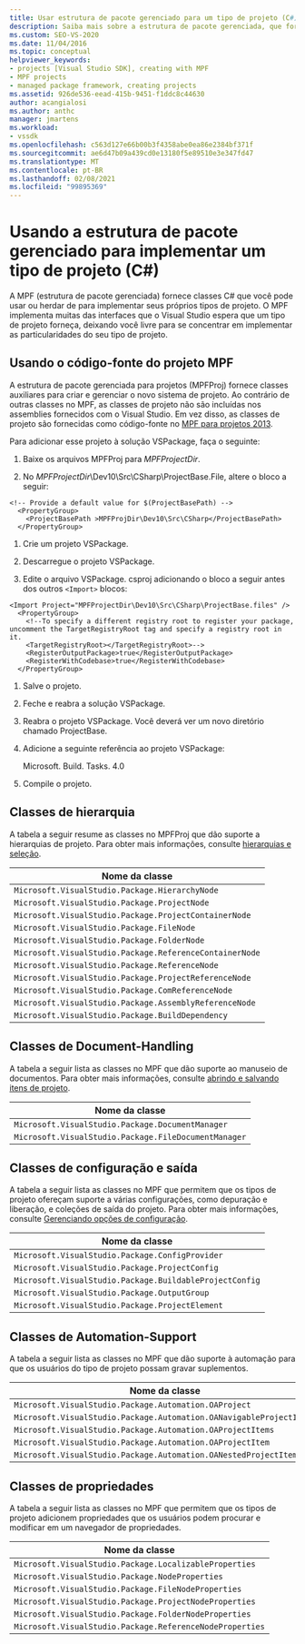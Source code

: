 ```yaml
---
title: Usar estrutura de pacote gerenciado para um tipo de projeto (C#)
description: Saiba mais sobre a estrutura de pacote gerenciada, que fornece classes .NET que você pode usar ou herdar do para implementar seus próprios tipos de projeto.
ms.custom: SEO-VS-2020
ms.date: 11/04/2016
ms.topic: conceptual
helpviewer_keywords:
- projects [Visual Studio SDK], creating with MPF
- MPF projects
- managed package framework, creating projects
ms.assetid: 926de536-eead-415b-9451-f1ddc8c44630
author: acangialosi
ms.author: anthc
manager: jmartens
ms.workload:
- vssdk
ms.openlocfilehash: c563d127e66b00b3f4358abe0ea86e2384bf371f
ms.sourcegitcommit: ae6d47b09a439cd0e13180f5e89510e3e347fd47
ms.translationtype: MT
ms.contentlocale: pt-BR
ms.lasthandoff: 02/08/2021
ms.locfileid: "99895369"
---
```

# <a name="using-the-managed-package-framework-to-implement-a-project-type-c"></a>Usando a estrutura de pacote gerenciado para implementar um tipo de projeto (C#)
A MPF (estrutura de pacote gerenciada) fornece classes C# que você pode usar ou herdar de para implementar seus próprios tipos de projeto. O MPF implementa muitas das interfaces que o Visual Studio espera que um tipo de projeto forneça, deixando você livre para se concentrar em implementar as particularidades do seu tipo de projeto.

## <a name="using-the-mpf-project-source-code"></a>Usando o código-fonte do projeto MPF
 A estrutura de pacote gerenciada para projetos (MPFProj) fornece classes auxiliares para criar e gerenciar o novo sistema de projeto. Ao contrário de outras classes no MPF, as classes de projeto não são incluídas nos assemblies fornecidos com o Visual Studio. Em vez disso, as classes de projeto são fornecidas como código-fonte no [MPF para projetos 2013](https://github.com/tunnelvisionlabs/MPFProj10).

 Para adicionar esse projeto à solução VSPackage, faça o seguinte:

1. Baixe os arquivos MPFProj para *MPFProjectDir*.

2. No *MPFProjectDir*\Dev10\Src\CSharp\ProjectBase.File, altere o bloco a seguir:

```
<!-- Provide a default value for $(ProjectBasePath) -->
  <PropertyGroup>
    <ProjectBasePath >MPFProjDir\Dev10\Src\CSharp</ProjectBasePath>
  </PropertyGroup>
```

1. Crie um projeto VSPackage.

2. Descarregue o projeto VSPackage.

3. Edite o arquivo VSPackage. csproj adicionando o bloco a seguir antes dos outros `<Import>` blocos:

```
<Import Project="MPFProjectDir\Dev10\Src\CSharp\ProjectBase.files" />
  <PropertyGroup>
    <!--To specify a different registry root to register your package, uncomment the TargetRegistryRoot tag and specify a registry root in it.
    <TargetRegistryRoot></TargetRegistryRoot>-->
    <RegisterOutputPackage>true</RegisterOutputPackage>
    <RegisterWithCodebase>true</RegisterWithCodebase>
  </PropertyGroup>
```

1. Salve o projeto.

2. Feche e reabra a solução VSPackage.

3. Reabra o projeto VSPackage. Você deverá ver um novo diretório chamado ProjectBase.

4. Adicione a seguinte referência ao projeto VSPackage:

     Microsoft. Build. Tasks. 4.0

5. Compile o projeto.

## <a name="hierarchy-classes"></a>Classes de hierarquia
 A tabela a seguir resume as classes no MPFProj que dão suporte a hierarquias de projeto. Para obter mais informações, consulte [hierarquias e seleção](../../extensibility/internals/hierarchies-and-selection.md).

|Nome da classe|
|----------------|
|`Microsoft.VisualStudio.Package.HierarchyNode`|
|`Microsoft.VisualStudio.Package.ProjectNode`|
|`Microsoft.VisualStudio.Package.ProjectContainerNode`|
|`Microsoft.VisualStudio.Package.FileNode`|
|`Microsoft.VisualStudio.Package.FolderNode`|
|`Microsoft.VisualStudio.Package.ReferenceContainerNode`|
|`Microsoft.VisualStudio.Package.ReferenceNode`|
|`Microsoft.VisualStudio.Package.ProjectReferenceNode`|
|`Microsoft.VisualStudio.Package.ComReferenceNode`|
|`Microsoft.VisualStudio.Package.AssemblyReferenceNode`|
|`Microsoft.VisualStudio.Package.BuildDependency`|

## <a name="document-handling-classes"></a>Classes de Document-Handling
 A tabela a seguir lista as classes no MPF que dão suporte ao manuseio de documentos. Para obter mais informações, consulte [abrindo e salvando itens de projeto](../../extensibility/internals/opening-and-saving-project-items.md).

|Nome da classe|
|----------------|
|`Microsoft.VisualStudio.Package.DocumentManager`|
|`Microsoft.VisualStudio.Package.FileDocumentManager`|

## <a name="configuration-and-output-classes"></a>Classes de configuração e saída
 A tabela a seguir lista as classes no MPF que permitem que os tipos de projeto ofereçam suporte a várias configurações, como depuração e liberação, e coleções de saída do projeto. Para obter mais informações, consulte [Gerenciando opções de configuração](../../extensibility/internals/managing-configuration-options.md).

|Nome da classe|
|----------------|
|`Microsoft.VisualStudio.Package.ConfigProvider`|
|`Microsoft.VisualStudio.Package.ProjectConfig`|
|`Microsoft.VisualStudio.Package.BuildableProjectConfig`|
|`Microsoft.VisualStudio.Package.OutputGroup`|
|`Microsoft.VisualStudio.Package.ProjectElement`|

## <a name="automation-support-classes"></a>Classes de Automation-Support
 A tabela a seguir lista as classes no MPF que dão suporte à automação para que os usuários do tipo de projeto possam gravar suplementos.

|Nome da classe|
|----------------|
|`Microsoft.VisualStudio.Package.Automation.OAProject`|
|`Microsoft.VisualStudio.Package.Automation.OANavigableProjectItems`|
|`Microsoft.VisualStudio.Package.Automation.OAProjectItems`|
|`Microsoft.VisualStudio.Package.Automation.OAProjectItem`|
|`Microsoft.VisualStudio.Package.Automation.OANestedProjectItem`|

## <a name="properties-classes"></a>Classes de propriedades
 A tabela a seguir lista as classes no MPF que permitem que os tipos de projeto adicionem propriedades que os usuários podem procurar e modificar em um navegador de propriedades.

|Nome da classe|
|----------------|
|`Microsoft.VisualStudio.Package.LocalizableProperties`|
|`Microsoft.VisualStudio.Package.NodeProperties`|
|`Microsoft.VisualStudio.Package.FileNodeProperties`|
|`Microsoft.VisualStudio.Package.ProjectNodeProperties`|
|`Microsoft.VisualStudio.Package.FolderNodeProperties`|
|`Microsoft.VisualStudio.Package.ReferenceNodeProperties`|
